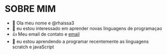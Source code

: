 # SOBRE MIM 
- 👋 Ola meu nome e @rhaissa3
- 👀 eu estou interessado em aprender novas linguagens de programaçao
- :+1: Meu email de contato e [email](rhaissa.cavalheiro@escola.pr.gov.br) 
- 🌱 eu estou aprendendo a programar recentemente as linguagens scratch e javaScript

<!---
rhaissa3/rhaissa3 is a ✨ special ✨ repository because its `README.md` (this file) appears on your GitHub profile.
You can click the Preview link to take a look at your changes.
--->
